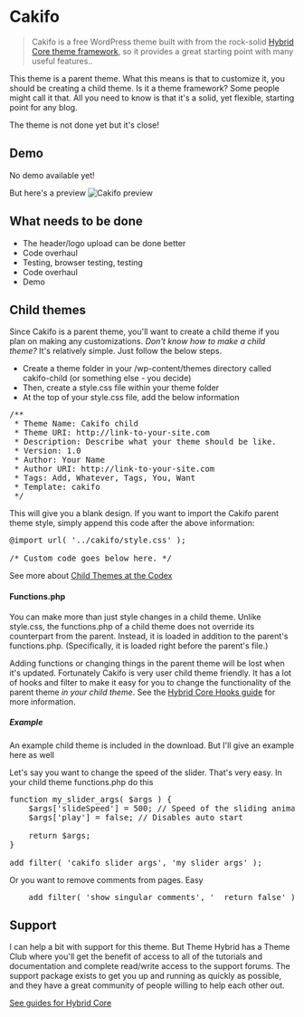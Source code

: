 # Cakifo

> Cakifo is a free WordPress theme built with from the rock-solid [Hybrid Core theme framework](http://themehybrid.com/hybrid-core "Hybrid Core"), so it provides a great starting point with many useful features..

This theme is a parent theme. What this means is that to customize it, you should be creating a child theme. Is it a theme framework? Some people might call it that. All you need to know is that it's a solid, yet flexible, starting point for any blog.

The theme is not done yet but it's close!

## Demo

No demo available yet!

But here's a preview
![Cakifo preview](http://i.imgur.com/rUY1z.png)

## What needs to be done

* The header/logo upload can be done better
* Code overhaul
* Testing, browser testing, testing
* Code overhaul
* Demo

## Child themes

Since Cakifo is a parent theme, you'll want to create a child theme if you plan on making any customizations. *Don't know how to make a child theme?* It's relatively simple. Just follow the below steps.

* Create a theme folder in your /wp-content/themes directory called cakifo-child (or something else - you decide)
* Then, create a style.css file within your theme folder
* At the top of your style.css file, add the below information

<pre>
/**
 * Theme Name: Cakifo child
 * Theme URI: http://link-to-your-site.com
 * Description: Describe what your theme should be like.
 * Version: 1.0
 * Author: Your Name
 * Author URI: http://link-to-your-site.com
 * Tags: Add, Whatever, Tags, You, Want
 * Template: cakifo
 */
</pre>

This will give you a blank design. If you want to import the Cakifo parent theme style, simply append this code after the above information:

<pre>
@import url( '../cakifo/style.css' );

/* Custom code goes below here. */
</pre>

See more about [Child Themes at the Codex](http://codex.wordpress.org/Child_Themes)

#### Functions.php

You can make more than just style changes in a child theme. Unlike style.css, the functions.php of a child theme does not override its counterpart from the parent. Instead, it is loaded in addition to the parent's functions.php. (Specifically, it is loaded right before the parent's file.)

Adding functions or changing things in the parent theme will be lost when it's updated. Fortunately Cakifo is very user child theme friendly. It has a lot of hooks and filter to make it easy for you to change the functionality of the parent theme *in your child theme*. See the [Hybrid Core Hooks guide](http://themehybrid.com/hybrid-core/hooks) for more information.

##### Example
An example child theme is included in the download. But I'll give an example here as well

Let's say you want to change the speed of the slider. That's very easy. In your child theme functions.php do this

<pre>
function my_slider_args( $args ) {
	$args['slideSpeed'] = 500; // Speed of the sliding animation in milliseconds
	$args['play'] = false; // Disables auto start
	
	return $args;
}

add_filter( 'cakifo_slider_args', 'my_slider_args' );
</pre>

Or you want to remove comments from pages. Easy

<pre>
	add_filter( 'show_singular_comments', '__return_false' ); 
</pre>

## Support
I can help a bit with support for this theme. But Theme Hybrid has a Theme Club where you'll get the benefit of access to all of the tutorials and documentation and complete read/write access to the support forums.
The support package exists to get you up and running as quickly as possible, and they have a great community of people willing to help each other out.

[See guides for Hybrid Core](http://themehybrid.com/hybrid-core)